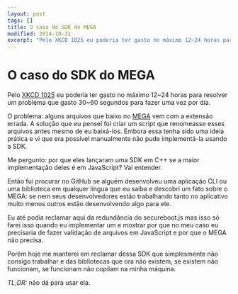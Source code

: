 ```yaml
---
layout: post
tags: []
title: O caso do SDK do MEGA
modified: 2014-10-31
excerpt: "Pelo XKCD 1025 eu poderia ter gasto no máximo 12~24 horas para resolver um problema que gasto 30~60 segundos para fazer uma vez por dia..."
---
```


O caso do SDK do MEGA
=====================

Pelo [XKCD 1025](https://xkcd.com/1205/ "Is It Worth the Time?") eu
poderia ter gasto no máximo 12\~24 horas para resolver um problema que
gasto 30\~60 segundos para fazer uma vez por dia.

O problema: alguns arquivos que baixo no [MEGA](https://mega.co.nz) vem
com a extensão errada. A solução que eu pensei foi criar um script que
renomeasse esses arquivos antes mesmo de eu baixá-los. Embora essa tenha
sido uma ideia prática e vi que era possível manualmente não pude
implementá-la usando a SDK.

Me pergunto: por que eles lançaram uma SDK em C++ se a maior
implementação deles é em JavaScript? Vai entender.

Então fui procurar no GitHub se alguém desenvolveu uma aplicação CLI ou
uma biblioteca em qualquer língua que eu saiba e descobri um fato sobre
o MEGA: se nem seus desenvolvedores estão trabalhando tanto no
aplicativo muito menos outros estão desenvolvendo algo para ele.

Eu até podia reclamar aqui da redundância do secureboot.js mas isso só
farei isso quando eu implementar um e mostrar por que no meu caso eu
precisaria de fazer validação de arquivos em JavaScript e por que o MEGA
não precisa.

Porém hoje me manterei em reclamar dessa SDK que simplesmente não
consigo trabalhar e das bibliotecas que ora não existem, se existem não
funcionam, se funcionam não copilam na minha máquina.

*TL;DR:* não dá para usar ela.

